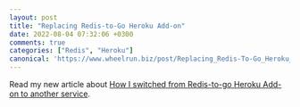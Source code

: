 ```yaml
---
layout: post
title: "Replacing Redis-to-Go Heroku Add-on"
date: 2022-08-04 07:32:06 +0300
comments: true
categories: ["Redis", "Heroku"]
canonical: 'https://www.wheelrun.biz/post/Replacing_Redis-To-Go_Heroku_Add-on'
---
```


Read my new article about [How I switched from Redis-to-go Heroku Add-on to another service](https://www.wheelrun.biz/post/Replacing_Redis-To-Go_Heroku_Add-on).
